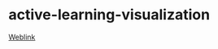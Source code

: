 # active-learning-visualization

[Weblink](https://patel-zeel.github.io/active-learning-visualization)
